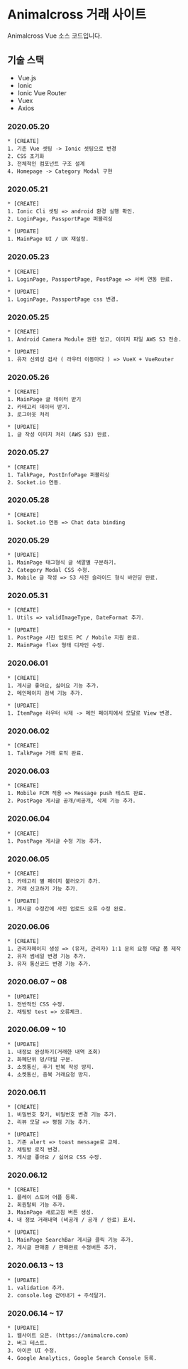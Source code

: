 # Animalcross 거래 사이트

Animalcross Vue 소스 코드입니다.

## 기술 스택

- Vue.js 
- Ionic
- Ionic Vue Router
- Vuex
- Axios

### 2020.05.20
```
* [CREATE]
1. 기존 Vue 셋팅 -> Ionic 셋팅으로 변경
2. CSS 초기화
3. 전체적인 컴포넌트 구조 설계
4. Homepage -> Category Modal 구현
```

### 2020.05.21
```
* [CREATE]
1. Ionic Cli 셋팅 => android 환경 실행 확인.
2. LoginPage, PassportPage 퍼블리싱

* [UPDATE]
1. MainPage UI / UX 재설정.
```

### 2020.05.23
```
* [CREATE]
1. LoginPage, PassportPage, PostPage => 서버 연동 완료.

* [UPDATE]
1. LoginPage, PassportPage css 변경.
```

### 2020.05.25
```
* [CREATE]
1. Android Camera Module 권한 얻고, 이미지 파일 AWS S3 전송.

* [UPDATE]
1. 유저 신뢰성 검사 ( 라우터 이동마다 ) => VueX + VueRouter
```

### 2020.05.26
```
* [CREATE]
1. MainPage 글 데이터 받기
2. 카테고리 데이터 받기.
3. 로그아웃 처리

* [UPDATE]
1. 글 작성 이미지 처리 (AWS S3) 완료. 
```

### 2020.05.27
```
* [CREATE]
1. TalkPage, PostInfoPage 퍼블리싱
2. Socket.io 연동.
```

### 2020.05.28
```
* [CREATE]
1. Socket.io 연동 => Chat data binding
```

### 2020.05.29
```
* [UPDATE]
1. MainPage 태그형식 글 색깔별 구분하기.
2. Category Modal CSS 수정.
3. Mobile 글 작성 => S3 사진 슬라이드 형식 바인딩 완료.
```

### 2020.05.31
```
* [CREATE]
1. Utils => validImageType, DateFormat 추가.

* [UPDATE]
1. PostPage 사진 업로드 PC / Mobile 지원 완료.
2. MainPage flex 형태 디자인 수정.
```

### 2020.06.01
```
* [CREATE]
1. 게시글 좋아요, 싫어요 기능 추가.
2. 메인페이지 검색 기능 추가.

* [UPDATE]
1. ItemPage 라우터 삭제 -> 메인 페이지에서 모달로 View 변경.
```

### 2020.06.02
```
* [CREATE]
1. TalkPage 거래 로직 완료.
```

### 2020.06.03
```
* [CREATE]
1. Mobile FCM 적용 => Message push 테스트 완료.
2. PostPage 게시글 공개/비공개, 삭제 기능 추가.
```

### 2020.06.04
```
* [CREATE]
1. PostPage 게시글 수정 기능 추가.
```

### 2020.06.05
```
* [CREATE]
1. 카테고리 별 페이지 불러오기 추가.
2. 거래 신고하기 기능 추가.

* [UPDATE]
1. 게시글 수정간에 사진 업로드 오류 수정 완료.
```

### 2020.06.06
```
* [CREATE]
1. 관리자페이지 생성 => (유저, 관리자) 1:1 문의 요청 대답 폼 제작
2. 유저 썸네일 변경 기능 추가.
3. 유저 통신코드 변경 기능 추가.
```

### 2020.06.07 ~ 08
```
* [UPDATE]
1. 전반적인 CSS 수정.
2. 채팅방 test => 오류체크.
```

### 2020.06.09 ~ 10
```
* [UPDATE]
1. 내정보 완성하기(거래한 내역 조회)
2. 화폐단위 덩/마일 구분.
3. 소켓통신, 후기 반복 작성 방지.
4. 소켓통신, 중복 거래요청 방지.
```

### 2020.06.11
```
* [CREATE]
1. 비밀번호 찾기, 비밀번호 변경 기능 추가.
2. 리뷰 모달 => 평점 기능 추가.

* [UPDATE]
1. 기존 alert => toast message로 교체.
2. 채팅방 로직 변경.
3. 게시글 좋아요 / 싫어요 CSS 수정.
```

### 2020.06.12
```
* [CREATE]
1. 플레이 스토어 어플 등록.
2. 회원탈퇴 기능 추가.
3. MainPage 새로고침 버튼 생성.
4. 내 정보 거래내역 (비공개 / 공개 / 완료) 표시.

* [UPDATE]
1. MainPage SearchBar 게시글 클릭 기능 추가.
2. 게시글 판매중 / 판매완료 수정버튼 추가.
```

### 2020.06.13 ~ 13
```
* [UPDATE]
1. validation 추가.
2. console.log 걷어내기 + 주석달기.
```

### 2020.06.14 ~ 17
```
* [UPDATE]
1. 웹사이트 오픈. (https://animalcro.com)
2. 버그 테스트.
3. 아이콘 UI 수정.
4. Google Analytics, Google Search Console 등록.
```